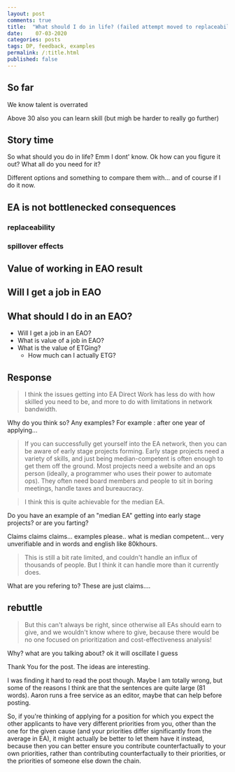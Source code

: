 ```yaml
---
layout: post
comments: true
title:  "What should I do in life? (failed attempt moved to replaceability)" 
date:    07-03-2020 
categories: posts
tags: DP, feedback, examples
permalink: /:title.html
published: false
---
```


## So far

We know talent is overrated

Above 30 also you can learn skill (but migh be harder to really go
further)


## Story time

So what should you do in life? Emm I dont' know. Ok how can you figure
it out? What all do you need for it?

Different options and something to compare them with... and of course
if I do it now.



## EA is not bottlenecked consequences

### replaceability

### spillover effects

## Value of working in EAO result

## Will I get a job in EAO

## What should I do in an EAO?

- Will I get a job in an EAO?
- What is value of a job in EAO?
- What is the value of ETGing?
  - How much can I actually ETG?

## Response

> I think the issues getting into EA Direct Work has less do with how
> skilled you need to be, and more to do with limitations in network
> bandwidth.

Why do you think so? Any examples? For example : after one year of
applying...

> If you can successfully get yourself into the EA network, then you
> can be aware of early stage projects forming. Early stage projects
> need a variety of skills, and just being median-competent is often
> enough to get them off the ground. Most projects need a website and
> an ops person (ideally, a programmer who uses their power to
> automate ops). They often need board members and people to sit in
> boring meetings, handle taxes and bureaucracy.

> I think this is quite achievable for the median EA.

Do you have an example of an "median EA" getting into early stage
projects? or are you farting?


Claims claims claims... examples please.. what is median
competent... very unverifiable and in words and english like 80khours.

> This is still a bit rate limited, and couldn't handle an influx of
> thousands of people. But I think it can handle more than it
> currently does.

What are you refering to? These are just claims....

## rebuttle

> But this can't always be right, since otherwise all EAs should earn
> to give, and we wouldn't know where to give, because there would be
> no one focused on prioritization and cost-effectiveness analysis!


Why? what are you talking about? ok it will oscillate I guess

Thank You for the post. The ideas are interesting.

I was finding it hard to read the post though. Maybe I am totally
wrong, but some of the reasons I think are that the sentences are
quite large (81 words). Aaron runs a free service as an editor, maybe
that can help before posting.

So, if you're thinking of applying for a position for which you expect
the other applicants to have very different priorities from you, other
than the one for the given cause (and your priorities differ
significantly from the average in EA), it might actually be better to
let them have it instead, because then you can better ensure you
contribute counterfactually to your own priorities, rather than
contributing counterfactually to their priorities, or the priorities
of someone else down the chain.
